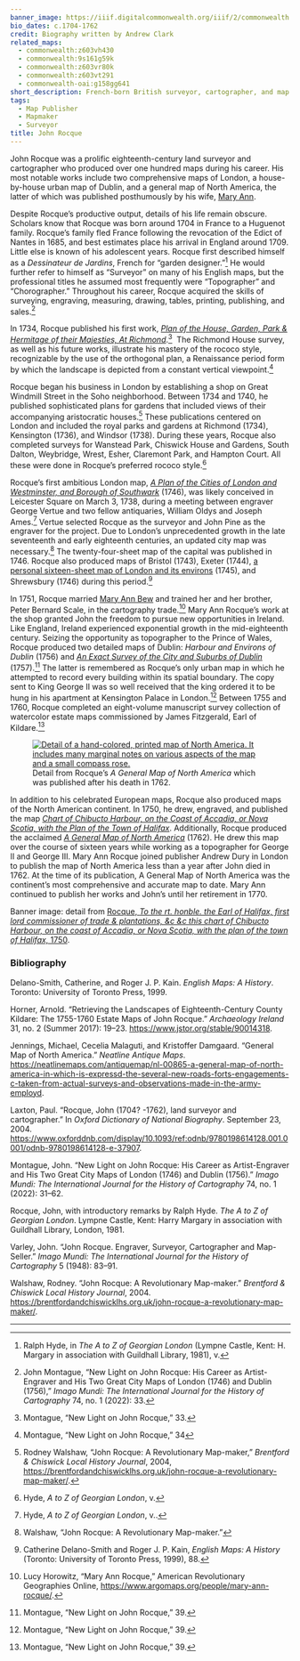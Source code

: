 ```yaml
---
banner_image: https://iiif.digitalcommonwealth.org/iiif/2/commonwealth:z603vt30s/535,948,2733,1294/,1200/0/default.jpg
bio_dates: c.1704-1762
credit: Biography written by Andrew Clark
related_maps:
  - commonwealth:z603vh430
  - commonwealth:9s161g59k
  - commonwealth:z603vr80k
  - commonwealth:z603vt291
  - commonwealth-oai:g158gg641
short_description: French-born British surveyor, cartographer, and map seller
tags:
  - Map Publisher
  - Mapmaker
  - Surveyor
title: John Rocque
---
```

John Rocque was a prolific eighteenth-century land surveyor and cartographer who produced over one hundred maps during his career. His most notable works include two comprehensive maps of London, a house-by-house urban map of Dublin, and a general map of North America, the latter of which was published posthumously by his wife, [Mary Ann](/people/mary-ann-rocque/).

Despite Rocque’s productive output, details of his life remain obscure. Scholars know that Rocque was born around 1704 in France to a Huguenot family. Rocque’s family fled France following the revocation of the Edict of Nantes in 1685, and best estimates place his arrival in England around 1709. Little else is known of his adolescent years. Rocque first described himself as a _Dessinateur de Jardins_, French for “garden designer.”[^1] He would further refer to himself as “Surveyor” on many of his English maps, but the professional titles he assumed most frequently were “Topographer” and “Chorographer.” Throughout his career, Rocque acquired the skills of surveying, engraving, measuring, drawing, tables, printing, publishing, and sales.[^2]

In 1734, Rocque published his first work, [_Plan of the House, Garden, Park & Hermitage of their Majesties, At Richmond_](https://www.rct.uk/collection/702999/plan-of-the-house-gardens-park-hermitage-of-their-majesties-at-richmond).[^3]  The Richmond House survey, as well as his future works, illustrate his mastery of the rococo style, recognizable by the use of the orthogonal plan, a Renaissance period form by which the landscape is depicted from a constant vertical viewpoint.[^4]

Rocque began his business in London by establishing a shop on Great Windmill Street in the Soho neighborhood. Between 1734 and 1740, he published sophisticated plans for gardens that included views of their accompanying aristocratic houses.[^5] These publications centered on London and included the royal parks and gardens at Richmond (1734), Kensington (1736), and Windsor (1738). During these years, Rocque also completed surveys for Wanstead Park, Chiswick House and Gardens, South Dalton, Weybridge, Wrest, Esher, Claremont Park, and Hampton Court. All these were done in Rocque’s preferred rococo style.[^6]

Rocque’s first ambitious London map, [_A Plan of the Cities of London and Westminster, and Borough of Southwark_](https://www.loc.gov/item/76696823/) (1746), was likely conceived in Leicester Square on March 3, 1738, during a meeting between engraver George Vertue and two fellow antiquaries, William Oldys and Joseph Ames.[^7] Vertue selected Rocque as the surveyor and John Pine as the engraver for the project. Due to London’s unprecedented growth in the late seventeenth and early eighteenth centuries, an updated city map was necessary.[^8] The twenty-four-sheet map of the capital was published in 1746. Rocque also produced maps of Bristol (1743), Exeter (1744), [a personal sixteen-sheet map of London and its environs](https://collections.library.yale.edu/catalog/15826791) (1745), and Shrewsbury (1746) during this period.[^9]

In 1751, Rocque married [Mary Ann Bew](/people/mary-ann-rocque) and trained her and her brother, Peter Bernard Scale, in the cartography trade.[^10] Mary Ann Rocque’s work at the shop granted John the freedom to pursue new opportunities in Ireland. Like England, Ireland experienced exponential growth in the mid-eighteenth century. Seizing the opportunity as topographer to the Prince of Wales, Rocque produced two detailed maps of Dublin: _Harbour and Environs of Dublin_ (1756) and [_An Exact Survey of the City and Suburbs of Dublin_](https://curiosity.lib.harvard.edu/scanned-maps/catalog/44-990114744870203941) (1757).[^11] The latter is remembered as Rocque’s only urban map in which he attempted to record every building within its spatial boundary. The copy sent to King George II was so well received that the king ordered it to be hung in his apartment at Kensington Palace in London.[^12] Between 1755 and 1760, Rocque completed an eight-volume manuscript survey collection of watercolor estate maps commissioned by James Fitzgerald, Earl of Kildare.[^13]

<figure class="table m-auto">
  <a href="/maps/commonwealth:9s161g59k/">
    <img src="https://iiif.digitalcommonwealth.org/iiif/2/commonwealth:9s161g60b/1992,5484,3868,2067/full/0/default.jpg" alt="Detail of a hand-colored, printed map of North America. It includes many marginal notes on various aspects of the map and a small compass rose." />
  </a>
  <figcaption class="table-caption caption-bottom mt-0">
    Detail from Rocque’s <em>A General Map of North America</em> which was published after his death in 1762.
  </figcaption>
</figure>

In addition to his celebrated European maps, Rocque also produced maps of the North American continent. In 1750, he drew, engraved, and published the map [_Chart of Chibucto Harbour, on the Coast of Accadia, or Nova Scotia, with the Plan of the Town of Halifax_](/maps/commonwealth:z603vt291/). Additionally, Rocque produced the acclaimed [_A General Map of North America_](/maps/commonwealth:9s161g59k/) (1762). He drew this map over the course of sixteen years while working as a topographer for George II and George III. Mary Ann Rocque joined publisher Andrew Dury in London to publish the map of North America less than a year after John died in 1762. At the time of its publication, A General Map of North America was the continent’s most comprehensive and accurate map to date. Mary Ann continued to publish her works and John’s until her retirement in 1770.

Banner image: detail from [Rocque, _To the rt. honble. the Earl of Halifax, first lord commissioner of trade & plantations, &c &c this chart of Chibucto Harbour, on the coast of Accadia, or Nova Scotia, with the plan of the town of Halifax,_ 1750](/maps/commonwealth:z603vt291).

[^1]: Ralph Hyde, in _The A to Z of Georgian London_ (Lympne Castle, Kent: H. Margary in association with Guildhall Library, 1981), v.

[^2]: John Montague, “New Light on John Rocque: His Career as Artist-Engraver and His Two Great City Maps of London (1746) and Dublin (1756),” _Imago Mundi: The International Journal for the History of Cartography_ 74, no. 1 (2022): 33.

[^3]: Montague, “New Light on John Rocque,” 33.

[^4]: Montague, “New Light on John Rocque,” 34

[^5]: Rodney Walshaw, “John Rocque: A Revolutionary Map-maker,” _Brentford & Chiswick Local History Journal_, 2004, https://brentfordandchiswicklhs.org.uk/john-rocque-a-revolutionary-map-maker/.

[^6]: Hyde, _A to Z of Georgian London_, v.

[^7]: Hyde, _A to Z of Georgian London_, v..

[^8]: Walshaw, “John Rocque: A Revolutionary Map-maker.”

[^9]: Catherine Delano-Smith and Roger J. P. Kain, _English Maps: A History_ (Toronto: University of Toronto Press, 1999), 88.

[^10]: Lucy Horowitz, “Mary Ann Rocque,” American Revolutionary Geographies Online, https://www.argomaps.org/people/mary-ann-rocque/.

[^11]: Montague, “New Light on John Rocque,” 39.

[^12]: Montague, “New Light on John Rocque,” 39.

[^13]: Montague, “New Light on John Rocque,” 39.

### Bibliography

Delano-Smith, Catherine, and Roger J. P. Kain. _English Maps: A History_. Toronto: University of Toronto Press, 1999.

Horner, Arnold. “Retrieving the Landscapes of Eighteenth-Century County Kildare: The 1755-1760 Estate Maps of John Rocque.” _Archaeology Ireland_ 31, no. 2 (Summer 2017): 19–23. https://www.jstor.org/stable/90014318.

Jennings, Michael, Cecelia Malaguti, and Kristoffer Damgaard. “General Map of North America.” _Neatline Antique Maps_. https://neatlinemaps.com/antiquemap/nl-00865-a-general-map-of-north-america-in-which-is-expressd-the-several-new-roads-forts-engagements-c-taken-from-actual-surveys-and-observations-made-in-the-army-employd.

Laxton, Paul. “Rocque, John (1704? -1762), land surveyor and cartographer.” In _Oxford Dictionary of National Biography_. September 23, 2004. https://www.oxforddnb.com/display/10.1093/ref:odnb/9780198614128.001.0001/odnb-9780198614128-e-37907.

Montague, John. “New Light on John Rocque: His Career as Artist-Engraver and His Two Great City Maps of London (1746) and Dublin (1756).” _Imago Mundi: The International Journal for the History of Cartography_ 74, no. 1 (2022): 31–62.

Rocque, John, with introductory remarks by Ralph Hyde. _The A to Z of Georgian London_. Lympne Castle, Kent: Harry Margary in association with Guildhall Library, London, 1981.

Varley, John. “John Rocque. Engraver, Surveyor, Cartographer and Map-Seller.” _Imago Mundi: The International Journal for the History of Cartography_ 5 (1948): 83–91.  

Walshaw, Rodney. “John Rocque: A Revolutionary Map-maker.” _Brentford & Chiswick Local History Journal_, 2004. https://brentfordandchiswicklhs.org.uk/john-rocque-a-revolutionary-map-maker/.

***
